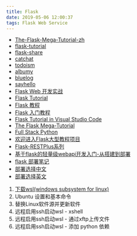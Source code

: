 ```yaml
---
title: Flask
date: 2019-05-06 12:00:37  
tags: Flask Web Service  
---
```


- [The-Flask-Mega-Tutorial-zh](https://github.com/luhuisicnu/The-Flask-Mega-Tutorial-zh)
- [flask-tutorial](https://github.com/greyli/flask-tutorial)
- [flask-share](https://github.com/greyli/catchat)
- [catchat](https://github.com/greyli/flask-share)
- [todoism](https://github.com/greyli/todoism)
- [albumy](https://github.com/greyli/albumy)
- [bluelog](https://github.com/greyli/bluelog)
- [sayhello](https://github.com/greyli/sayhello)
- [Flask Web 开发实战](https://github.com/greyli/helloflask)
- [Flask Tutorial](https://www.tutorialspoint.com/flask/index.htm)
- [Flask 教程](https://www.oschina.net/translate/the-flask-mega-tutorial-part-iii-web-forms)
- [Flask 入门教程](https://read.helloflask.com/)
- [Flask Tutorial in Visual Studio Code](https://code.visualstudio.com/docs/python/tutorial-flask)
- [The Flask Mega-Tutorial](https://blog.miguelgrinberg.com/post/the-flask-mega-tutorial-part-i-hello-world)
- [Full Stack Python](https://www.fullstackpython.com/flask.html)
- [欢迎进入Flask大型教程项目](http://www.pythondoc.com/flask-mega-tutorial/templates.html)
- [Flask-RESTPlus系列](https://www.cnblogs.com/leejack/p/9162367.html)
- [基于flask的轻量级webapi开发入门-从搭建到部署](https://www.cnblogs.com/ihappycat/p/10368386.html)
- [flask 部署笔记](https://www.jianshu.com/p/80da00b02b7e)
- [部署选择中文](http://docs.jinkan.org/docs/flask/deploying/index.html#deployment)
- [部署选择英文](http://flask.pocoo.org/docs/1.0/deploying/)

1. [下载wsl(windows subsystem for linux)](https://sspai.com/post/43813)
2. Ubuntu 设置和基本命令
3. 替换Linux软件源并更新软件
4. 远程启用ssh启动wsl - xshell
5. 远程启用ssh启动wsl - 通过xftp上传文件
6. 远程启用ssh启动wsl - 添加 python 依赖

